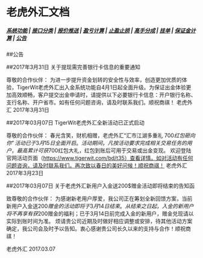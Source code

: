 # <span id = "liucheng">老虎外汇文档</span>

##### [系统功能](/) |  [接口分类](/api/category.html) | [报价推送](/quote.html) | [盈亏计算](/formula.html) | [止盈止损](/level.html) | [高手分成](/bouns.html) | [挂单](/pending.html) | [保证金计算](/ouccupy_asset.html) | [公告](/notice.html)

##公告

##2017年3月31日
关于提现需完善银行卡信息的重要通知

尊敬的合作伙伴：
为进一步提升资金划转的安全性与效率，创造更加优质的体验，TigerWit老虎外汇出入金系统功能自4月1日起全面升级。为保证出金体验更加高效顺畅，客户提交出金申请时，请提供以下必要银行卡信息：开户银行名称、支行名称、开户省市。如有任何问题咨询，请及时联系我们。顺祝商祺！
老虎外汇 
2017年3月31日

##2017年03月07日
TigerWit老虎外汇全新活动已正式启动 

尊敬的合作伙伴： 
春光含笑，财机相赠，老虎外汇“汇市江湖多重礼 700$红包砸向你”活动已于3月15日全面开启。活动期间，凡按活动要求完成相关交易任务的用户，最高累计可获700$红包大礼，红包到账后可用于交易或出金变现。 
欢迎登陆官网活动页面（https://www.tigerwit.com/bd/t35）查看详情。如对活动有任何问题咨询，请及时联系我们。再次致以春日的美好问候！顺祝商祺！ 
老虎外汇 
2017年3月23日

##2017年03月07日
关于老虎外汇新用户入金送200$赠金活动即将结束的告知函

致尊敬的合作伙伴： 
为感谢新老用户厚爱，我公司正在筹划全新回馈方案，当前新用户入金送200$赠金的活动即将于3月14日结束。从结束之日起，入金的新用户将不再享有获200$赠金的福利；已于3月14日前完成入金的新用户，赠金兑现请以实际到账时间为准。 
烦请贵公司近期及时做好相应调整或安排，待其他活动方案确定，我公司会及时予以告知。衷心感谢贵公司长久以来的支持与合作！顺祝商祺！

老虎外汇 
2017.03.07